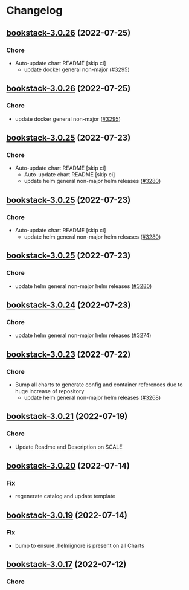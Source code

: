 # Changelog



## [bookstack-3.0.26](https://github.com/truecharts/apps/compare/bookstack-3.0.25...bookstack-3.0.26) (2022-07-25)

### Chore

- Auto-update chart README [skip ci]
  - update docker general non-major ([#3295](https://github.com/truecharts/apps/issues/3295))




## [bookstack-3.0.26](https://github.com/truecharts/apps/compare/bookstack-3.0.25...bookstack-3.0.26) (2022-07-25)

### Chore

- update docker general non-major ([#3295](https://github.com/truecharts/apps/issues/3295))




## [bookstack-3.0.25](https://github.com/truecharts/apps/compare/bookstack-3.0.24...bookstack-3.0.25) (2022-07-23)

### Chore

- Auto-update chart README [skip ci]
  - Auto-update chart README [skip ci]
  - update helm general non-major helm releases ([#3280](https://github.com/truecharts/apps/issues/3280))




## [bookstack-3.0.25](https://github.com/truecharts/apps/compare/bookstack-3.0.24...bookstack-3.0.25) (2022-07-23)

### Chore

- Auto-update chart README [skip ci]
  - update helm general non-major helm releases ([#3280](https://github.com/truecharts/apps/issues/3280))




## [bookstack-3.0.25](https://github.com/truecharts/apps/compare/bookstack-3.0.24...bookstack-3.0.25) (2022-07-23)

### Chore

- update helm general non-major helm releases ([#3280](https://github.com/truecharts/apps/issues/3280))




## [bookstack-3.0.24](https://github.com/truecharts/apps/compare/bookstack-3.0.23...bookstack-3.0.24) (2022-07-23)

### Chore

- update helm general non-major helm releases ([#3274](https://github.com/truecharts/apps/issues/3274))




## [bookstack-3.0.23](https://github.com/truecharts/apps/compare/bookstack-3.0.21...bookstack-3.0.23) (2022-07-22)

### Chore

- Bump all charts to generate config and container references due to huge increase of repository
  - update helm general non-major helm releases ([#3268](https://github.com/truecharts/apps/issues/3268))



## [bookstack-3.0.21](https://github.com/truecharts/apps/compare/bookstack-3.0.20...bookstack-3.0.21) (2022-07-19)

### Chore

- Update Readme and Description on SCALE



## [bookstack-3.0.20](https://github.com/truecharts/apps/compare/bookstack-3.0.19...bookstack-3.0.20) (2022-07-14)

### Fix

- regenerate catalog and update template



## [bookstack-3.0.19](https://github.com/truecharts/apps/compare/bookstack-3.0.17...bookstack-3.0.19) (2022-07-14)

### Fix

- bump to ensure .helmignore is present on all Charts



## [bookstack-3.0.17](https://github.com/truecharts/apps/compare/bookstack-3.0.15...bookstack-3.0.17) (2022-07-12)

### Chore

